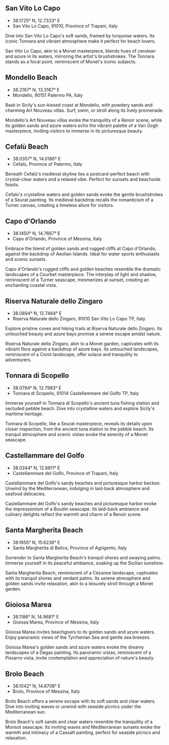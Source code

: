 <h2>San Vito Lo Capo</h2>
<ul>
<li>38.1725° N, 12.7333° E
</li><li>San Vito Lo Capo, 91010, Province of Trapani, Italy
</li></ul><p class="abstract">Dive into San Vito Lo Capo's soft sands, framed by turquoise waters. Its iconic Tonnara and vibrant atmosphere make it perfect for beach lovers.
</p><p>San Vito Lo Capo, akin to a Monet masterpiece, blends hues of cerulean and azure in its waters, mirroring the artist's brushstrokes. The Tonnara stands as a focal point, reminiscent of Monet's iconic subjects.</p><h2>Mondello Beach</h2>
<ul>
<li>38.2167° N, 13.3167° E
</li><li>Mondello, 90151 Palermo PA, Italy
</li></ul><p class="abstract">Bask in Sicily's sun-kissed coast at Mondello, with powdery sands and charming Art Nouveau villas. Surf, swim, or stroll along its lively promenade.
</p><p>Mondello's Art Nouveau villas evoke the tranquility of a Renoir scene, while its golden sands and azure waters echo the vibrant palette of a Van Gogh masterpiece, inviting visitors to immerse in its picturesque beauty.</p><h2>Cefalù Beach</h2>
<ul>
<li>38.0357° N, 14.0186° E
</li><li>Cefalù, Province of Palermo, Italy
</li></ul><p class="abstract">Beneath Cefalù's medieval skyline lies a postcard-perfect beach with crystal-clear waters and a relaxed vibe. Perfect for sunsets and beachside feasts.
</p><p>Cefalù's crystalline waters and golden sands evoke the gentle brushstrokes of a Seurat painting. Its medieval backdrop recalls the romanticism of a Turner canvas, creating a timeless allure for visitors.</p><h2>Capo d'Orlando</h2>
<ul>
<li>38.1450° N, 14.7667° E
</li><li>Capo d'Orlando, Province of Messina, Italy
</li></ul><p class="abstract">Embrace the blend of golden sands and rugged cliffs at Capo d'Orlando, against the backdrop of Aeolian Islands. Ideal for water sports enthusiasts and scenic sunsets.
</p><p>Capo d'Orlando's rugged cliffs and golden beaches resemble the dramatic landscapes of a Courbet masterpiece. The interplay of light and shadow, reminiscent of a Turner seascape, mesmerizes at sunset, creating an enchanting coastal vista.</p><h2>Riserva Naturale dello Zingaro</h2>
<ul>
<li>38.0894° N, 12.7464° E
</li><li>Riserva Naturale dello Zingaro, 91010 San Vito Lo Capo TP, Italy
</li></ul><p class="abstract">Explore pristine coves and hiking trails at Riserva Naturale dello Zingaro. Its untouched beauty and azure bays promise a serene escape amidst nature.
</p><p>Riserva Naturale dello Zingaro, akin to a Monet garden, captivates with its vibrant flora against a backdrop of azure bays. Its untouched landscapes, reminiscent of a Corot landscape, offer solace and tranquility to adventurers.</p><h2>Tonnara di Scopello</h2>
<ul>
<li>38.0794° N, 12.7983° E
</li><li>Tonnara di Scopello, 91014 Castellammare del Golfo TP, Italy
</li></ul><p class="abstract">Immerse yourself in Tonnara di Scopello's ancient tuna fishing station and secluded pebble beach. Dive into crystalline waters and explore Sicily's maritime heritage.
</p><p>Tonnara di Scopello, like a Seurat masterpiece, reveals its details upon closer inspection, from the ancient tuna station to the pebble beach. Its tranquil atmosphere and scenic vistas evoke the serenity of a Monet seascape.</p><h2>Castellammare del Golfo</h2>
<ul>
<li>38.0244° N, 12.8811° E
</li><li>Castellammare del Golfo, Province of Trapani, Italy
</li></ul><p class="abstract">Castellammare del Golfo's sandy beaches and picturesque harbor beckon. Unwind by the Mediterranean, indulging in laid-back atmosphere and seafood delicacies.
</p><p>Castellammare del Golfo's sandy beaches and picturesque harbor evoke the impressionism of a Boudin seascape. Its laid-back ambiance and culinary delights reflect the warmth and charm of a Renoir scene.</p><h2>Santa Margherita Beach</h2>
<ul>
<li>38.1955° N, 15.6236° E
</li><li>Santa Margherita di Belice, Province of Agrigento, Italy
</li></ul><p class="abstract">Surrender to Santa Margherita Beach's tranquil shores and swaying palms. Immerse yourself in its peaceful ambiance, soaking up the Sicilian sunshine.
</p><p>Santa Margherita Beach, reminiscent of a Cézanne landscape, captivates with its tranquil shores and verdant palms. Its serene atmosphere and golden sands invite relaxation, akin to a leisurely stroll through a Monet garden.</p><h2>Gioiosa Marea</h2>
<ul>
<li>38.1186° N, 14.9681° E
</li><li>Gioiosa Marea, Province of Messina, Italy
</li></ul><p class="abstract">Gioiosa Marea invites beachgoers to its golden sands and azure waters. Enjoy panoramic views of the Tyrrhenian Sea and gentle sea breezes.
</p><p>Gioiosa Marea's golden sands and azure waters evoke the dreamy landscapes of a Degas painting. Its panoramic vistas, reminiscent of a Pissarro vista, invite contemplation and appreciation of nature's beauty.</p><h2>Brolo Beach</h2>
<ul>
<li>38.1042° N, 14.8708° E
</li><li>Brolo, Province of Messina, Italy
</li></ul><p class="abstract">Brolo Beach offers a serene escape with its soft sands and clear waters. Dive into inviting waves or unwind with seaside picnics under the Mediterranean sun.
</p><p>Brolo Beach's soft sands and clear waters resemble the tranquility of a Morisot seascape. Its inviting waves and Mediterranean sunsets evoke the warmth and intimacy of a Cassatt painting, perfect for seaside picnics and relaxation.</p>
